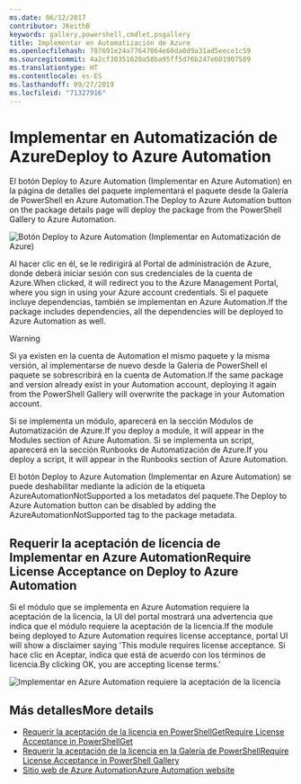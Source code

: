 ```yaml
---
ms.date: 06/12/2017
contributor: JKeithB
keywords: gallery,powershell,cmdlet,psgallery
title: Implementar en Automatización de Azure
ms.openlocfilehash: 707691e24a77647064e60da0d9a31ad5eece1c59
ms.sourcegitcommit: 4a2cf30351620a58ba95ff5d76b247e601907589
ms.translationtype: HT
ms.contentlocale: es-ES
ms.lasthandoff: 09/27/2019
ms.locfileid: "71327916"
---
```

# <a name="deploy-to-azure-automation"></a><span data-ttu-id="90a5e-103">Implementar en Automatización de Azure</span><span class="sxs-lookup"><span data-stu-id="90a5e-103">Deploy to Azure Automation</span></span>

<span data-ttu-id="90a5e-104">El botón Deploy to Azure Automation (Implementar en Azure Automation) en la página de detalles del paquete implementará el paquete desde la Galería de PowerShell en Azure Automation.</span><span class="sxs-lookup"><span data-stu-id="90a5e-104">The Deploy to Azure Automation button on the package details page will deploy the package from the PowerShell Gallery to Azure Automation.</span></span>

![Botón Deploy to Azure Automation (Implementar en Automatización de Azure)](../../Images/DeployToAzureAutomationButton.png)

<span data-ttu-id="90a5e-106">Al hacer clic en él, se le redirigirá al Portal de administración de Azure, donde deberá iniciar sesión con sus credenciales de la cuenta de Azure.</span><span class="sxs-lookup"><span data-stu-id="90a5e-106">When clicked, it will redirect you to the Azure Management Portal, where you sign in using your Azure account credentials.</span></span>
<span data-ttu-id="90a5e-107">Si el paquete incluye dependencias, también se implementan en Azure Automation.</span><span class="sxs-lookup"><span data-stu-id="90a5e-107">If the package includes dependencies, all the dependencies will be deployed to Azure Automation as well.</span></span>

> [!WARNING]
> <span data-ttu-id="90a5e-108">Si ya existen en la cuenta de Automation el mismo paquete y la misma versión, al implementarse de nuevo desde la Galería de PowerShell el paquete se sobrescribirá en la cuenta de Automation.</span><span class="sxs-lookup"><span data-stu-id="90a5e-108">If the same package and version already exist in your Automation account, deploying it again from the PowerShell Gallery will overwrite the package in your Automation account.</span></span>

<span data-ttu-id="90a5e-109">Si se implementa un módulo, aparecerá en la sección Módulos de Automatización de Azure.</span><span class="sxs-lookup"><span data-stu-id="90a5e-109">If you deploy a module, it will appear in the Modules section of Azure Automation.</span></span>  <span data-ttu-id="90a5e-110">Si se implementa un script, aparecerá en la sección Runbooks de Automatización de Azure.</span><span class="sxs-lookup"><span data-stu-id="90a5e-110">If you deploy a script, it will appear in the Runbooks section of Azure Automation.</span></span>

<span data-ttu-id="90a5e-111">El botón Deploy to Azure Automation (Implementar en Azure Automation) se puede deshabilitar mediante la adición de la etiqueta AzureAutomationNotSupported a los metadatos del paquete.</span><span class="sxs-lookup"><span data-stu-id="90a5e-111">The Deploy to Azure Automation button can be disabled by adding the AzureAutomationNotSupported tag to the package metadata.</span></span>

## <a name="require-license-acceptance-on-deploy-to-azure-automation"></a><span data-ttu-id="90a5e-112">Requerir la aceptación de licencia de Implementar en Azure Automation</span><span class="sxs-lookup"><span data-stu-id="90a5e-112">Require License Acceptance on Deploy to Azure Automation</span></span>

<span data-ttu-id="90a5e-113">Si el módulo que se implementa en Azure Automation requiere la aceptación de la licencia, la UI del portal mostrará una advertencia que indica que el módulo requiere la aceptación de la licencia.</span><span class="sxs-lookup"><span data-stu-id="90a5e-113">If the module being deployed to Azure Automation requires license acceptance, portal UI will show a disclaimer saying 'This module requires license acceptance.</span></span> <span data-ttu-id="90a5e-114">Si hace clic en Aceptar, indica que está de acuerdo con los términos de licencia.</span><span class="sxs-lookup"><span data-stu-id="90a5e-114">By clicking OK, you are accepting license terms.'</span></span>

![Implementar en Azure Automation requiere la aceptación de la licencia](../../Images/DeployToAzureAutomationRequireLicenseAcceptanceDisclaimer.png)

## <a name="more-details"></a><span data-ttu-id="90a5e-116">Más detalles</span><span class="sxs-lookup"><span data-stu-id="90a5e-116">More details</span></span>

- [<span data-ttu-id="90a5e-117">Requerir la aceptación de la licencia en PowerShellGet</span><span class="sxs-lookup"><span data-stu-id="90a5e-117">Require License Acceptance in PowerShellGet</span></span>](../../concepts/module-license-acceptance.md)
- [<span data-ttu-id="90a5e-118">Requerir la aceptación de la licencia en la Galería de PowerShell</span><span class="sxs-lookup"><span data-stu-id="90a5e-118">Require License Acceptance in PowerShell Gallery</span></span>](packages-that-require-license-acceptance.md)
- [<span data-ttu-id="90a5e-119">Sitio web de Azure Automation</span><span class="sxs-lookup"><span data-stu-id="90a5e-119">Azure Automation website</span></span>](https://azure.microsoft.com/services/automation/)

